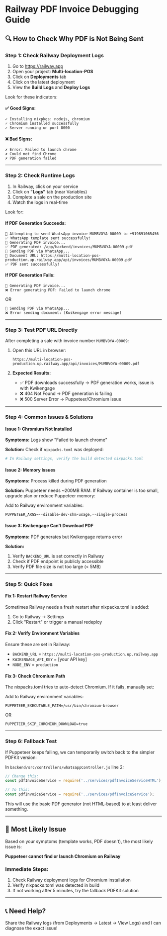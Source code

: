 # Railway PDF Invoice Debugging Guide

## 🔍 How to Check Why PDF is Not Being Sent

### **Step 1: Check Railway Deployment Logs**

1. Go to https://railway.app
2. Open your project: **Multi-location-POS**
3. Click on **Deployments** tab
4. Click on the latest deployment
5. View the **Build Logs** and **Deploy Logs**

Look for these indicators:

#### **✅ Good Signs:**
```
✓ Installing nixpkgs: nodejs, chromium
✓ Chromium installed successfully
✓ Server running on port 8000
```

#### **❌ Bad Signs:**
```
✗ Error: Failed to launch chrome
✗ Could not find Chrome
✗ PDF generation failed
```

---

### **Step 2: Check Runtime Logs**

1. In Railway, click on your service
2. Click on **"Logs"** tab (near Variables)
3. Complete a sale on the production site
4. Watch the logs in real-time

Look for:

#### **If PDF Generation Succeeds:**
```
📱 Attempting to send WhatsApp invoice MUMBVOYA-00009 to +919891065456
✅ WhatsApp template sent successfully!
📄 Generating PDF invoice...
✅ PDF generated: /app/backend/invoices/MUMBVOYA-00009.pdf
📎 Sending PDF via WhatsApp...
📄 Document URL: https://multi-location-pos-production.up.railway.app/api/invoices/MUMBVOYA-00009.pdf
✅ PDF sent successfully!
```

#### **If PDF Generation Fails:**
```
📄 Generating PDF invoice...
❌ Error generating PDF: Failed to launch chrome
```

OR

```
📎 Sending PDF via WhatsApp...
❌ Error sending document: [Kwikengage error message]
```

---

### **Step 3: Test PDF URL Directly**

After completing a sale with invoice number `MUMBVOYA-00009`:

1. Open this URL in browser:
   ```
   https://multi-location-pos-production.up.railway.app/api/invoices/MUMBVOYA-00009.pdf
   ```

2. **Expected Results:**
   - ✅ PDF downloads successfully → PDF generation works, issue is with Kwikengage
   - ❌ 404 Not Found → PDF generation is failing
   - ❌ 500 Server Error → Puppeteer/Chromium issue

---

### **Step 4: Common Issues & Solutions**

#### **Issue 1: Chromium Not Installed**
**Symptoms:** Logs show "Failed to launch chrome"

**Solution:**
Check if `nixpacks.toml` was deployed:
```bash
# In Railway settings, verify the build detected nixpacks.toml
```

#### **Issue 2: Memory Issues**
**Symptoms:** Process killed during PDF generation

**Solution:** 
Puppeteer needs ~200MB RAM. If Railway container is too small, upgrade plan or reduce Puppeteer memory:

Add to Railway environment variables:
```
PUPPETEER_ARGS=--disable-dev-shm-usage,--single-process
```

#### **Issue 3: Kwikengage Can't Download PDF**
**Symptoms:** PDF generates but Kwikengage returns error

**Solution:**
1. Verify `BACKEND_URL` is set correctly in Railway
2. Check if PDF endpoint is publicly accessible
3. Verify PDF file size is not too large (< 5MB)

---

### **Step 5: Quick Fixes**

#### **Fix 1: Restart Railway Service**
Sometimes Railway needs a fresh restart after nixpacks.toml is added:
1. Go to Railway → Settings
2. Click "Restart" or trigger a manual redeploy

#### **Fix 2: Verify Environment Variables**
Ensure these are set in Railway:
- `BACKEND_URL` = `https://multi-location-pos-production.up.railway.app`
- `KWIKENGAGE_API_KEY` = [your API key]
- `NODE_ENV` = `production`

#### **Fix 3: Check Chromium Path**
The nixpacks.toml tries to auto-detect Chromium. If it fails, manually set:

Add to Railway environment variables:
```
PUPPETEER_EXECUTABLE_PATH=/usr/bin/chromium-browser
```

OR

```
PUPPETEER_SKIP_CHROMIUM_DOWNLOAD=true
```

---

### **Step 6: Fallback Test**

If Puppeteer keeps failing, we can temporarily switch back to the simpler PDFKit version:

In `backend/src/controllers/whatsappController.js` line 2:
```javascript
// Change this:
const pdfInvoiceService = require('../services/pdfInvoiceServiceHTML');

// To this:
const pdfInvoiceService = require('../services/pdfInvoiceService');
```

This will use the basic PDF generator (not HTML-based) to at least deliver something.

---

## 🎯 Most Likely Issue

Based on your symptoms (template works, PDF doesn't), the most likely issue is:

**Puppeteer cannot find or launch Chromium on Railway**

### Immediate Steps:
1. Check Railway deployment logs for Chromium installation
2. Verify nixpacks.toml was detected in build
3. If not working after 5 minutes, try the fallback PDFKit solution

---

## 📞 Need Help?

Share the Railway logs (from Deployments → Latest → View Logs) and I can diagnose the exact issue!
